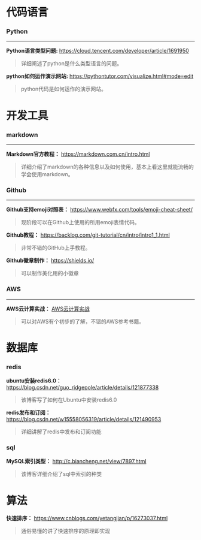 # 代码语言
### Python
***

**Python语言类型问题:** https://cloud.tencent.com/developer/article/1691950
> 详细阐述了python是什么类型语言的问题。  

**python如何运作演示网站:** https://pythontutor.com/visualize.html#mode=edit
> python代码是如何运作的演示网站。

# 开发工具
### markdown
***

**Markdown官方教程：**  https://markdown.com.cn/intro.html  
> 详细介绍了markdown的各种信息以及如何使用，基本上看这里就能流畅的学会使用markdown。

### Github
***

**Github支持emoji对照表：** https://www.webfx.com/tools/emoji-cheat-sheet/
> 现阶段可以在Github上使用的所用emoji表情代码。

**Github教程：** https://backlog.com/git-tutorial/cn/intro/intro1_1.html
> 非常不错的GitHub上手教程。

**Github徽章制作：** https://shields.io/
> 可以制作美化用的小徽章

### AWS
***  
**AWS云计算实战：**  [AWS云计算实战](./book_source/AWS云计算实战.pdf)
> 可以对AWS有个初步的了解，不错的AWS参考书籍。

# 数据库
### redis
**ubuntu安装redis6.0：** https://blog.csdn.net/guo_ridgepole/article/details/121877338
> 该博客写了如何在Ubuntu中安装redis6.0

**redis发布和订阅：** https://blog.csdn.net/w15558056319/article/details/121490953
> 详细讲解了redis中发布和订阅功能

### sql
**MySQL索引类型：** http://c.biancheng.net/view/7897.html
> 该博客详细介绍了sql中索引的种类

# 算法
**快速排序：**  https://www.cnblogs.com/yetangjian/p/16273037.html
> 通俗易懂的讲了快速排序的原理即实现


